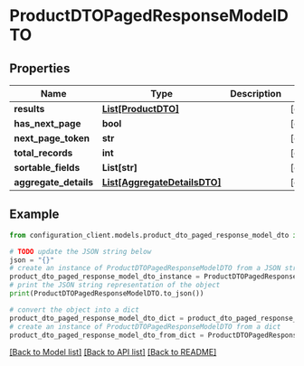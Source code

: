 # ProductDTOPagedResponseModelDTO


## Properties

Name | Type | Description | Notes
------------ | ------------- | ------------- | -------------
**results** | [**List[ProductDTO]**](ProductDTO.md) |  | [optional] 
**has_next_page** | **bool** |  | [optional] 
**next_page_token** | **str** |  | [optional] 
**total_records** | **int** |  | [optional] 
**sortable_fields** | **List[str]** |  | [optional] 
**aggregate_details** | [**List[AggregateDetailsDTO]**](AggregateDetailsDTO.md) |  | [optional] 

## Example

```python
from configuration_client.models.product_dto_paged_response_model_dto import ProductDTOPagedResponseModelDTO

# TODO update the JSON string below
json = "{}"
# create an instance of ProductDTOPagedResponseModelDTO from a JSON string
product_dto_paged_response_model_dto_instance = ProductDTOPagedResponseModelDTO.from_json(json)
# print the JSON string representation of the object
print(ProductDTOPagedResponseModelDTO.to_json())

# convert the object into a dict
product_dto_paged_response_model_dto_dict = product_dto_paged_response_model_dto_instance.to_dict()
# create an instance of ProductDTOPagedResponseModelDTO from a dict
product_dto_paged_response_model_dto_from_dict = ProductDTOPagedResponseModelDTO.from_dict(product_dto_paged_response_model_dto_dict)
```
[[Back to Model list]](../README.md#documentation-for-models) [[Back to API list]](../README.md#documentation-for-api-endpoints) [[Back to README]](../README.md)



